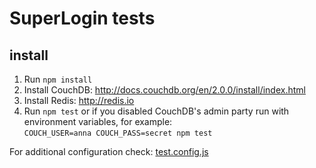 # SuperLogin tests

## install
1. Run `npm install`
2. Install CouchDB: http://docs.couchdb.org/en/2.0.0/install/index.html
3. Install Redis: http://redis.io
4. Run `npm test` or if you disabled CouchDB's admin party run with environment variables, for example:  
`COUCH_USER=anna COUCH_PASS=secret npm test`

For additional configuration check: [test.config.js](https://github.com/colinskow/superlogin/blob/master/test/test.config.js)
